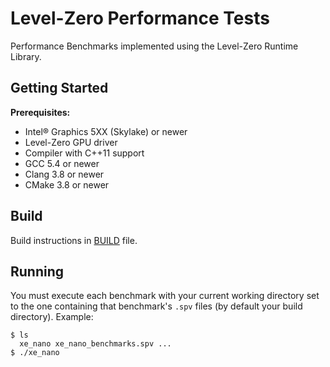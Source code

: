 # Level-Zero Performance Tests

Performance Benchmarks implemented using the Level-Zero Runtime Library.

## Getting Started

**Prerequisites:**
 * Intel® Graphics 5XX (Skylake) or newer
 * Level-Zero GPU driver
 * Compiler with C++11 support
 * GCC 5.4 or newer
 * Clang 3.8 or newer
 * CMake 3.8 or newer

## Build

Build instructions in [BUILD](BUILD.md) file.

## Running

You must execute each benchmark with your current working directory set to the
one containing that benchmark's `.spv` files (by default your build directory).
Example:

```
$ ls
  xe_nano xe_nano_benchmarks.spv ...
$ ./xe_nano
```